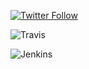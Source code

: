 [![Twitter Follow](https://img.shields.io/twitter/follow/maktub82.svg?style=social&label=Follow)](https://twitter.com/maktub82)

![Travis](https://img.shields.io/travis/USER/REPO.svg)

![Jenkins](https://img.shields.io/jenkins/s/https/jenkins.qa.ubuntu.com/view/Precise/view/All%20Precise/job/precise-desktop-amd64_default.svg)


